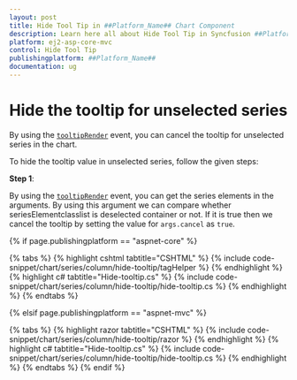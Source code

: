```yaml
---
layout: post
title: Hide Tool Tip in ##Platform_Name## Chart Component
description: Learn here all about Hide Tool Tip in Syncfusion ##Platform_Name## Chart component and more.
platform: ej2-asp-core-mvc
control: Hide Tool Tip
publishingplatform: ##Platform_Name##
documentation: ug
---
```



<!-- markdownlint-disable MD036 -->

# Hide the tooltip for unselected series

By using the [`tooltipRender`](https://help.syncfusion.com/cr/aspnetcore-js2/Syncfusion.EJ2.Charts.Chart.html#Syncfusion_EJ2_Charts_Chart_TooltipRender) event,
you can cancel the tooltip for unselected series in the chart.

To hide the tooltip value in unselected series, follow the given steps:

**Step 1**:

By using the [`tooltipRender`](https://help.syncfusion.com/cr/aspnetcore-js2/Syncfusion.EJ2.Charts.Chart.html#Syncfusion_EJ2_Charts_Chart_TooltipRender) event,
you can get the series elements in the arguments. By using this argument we can compare whether seriesElementclasslist is deselected container or not.
If it is true then we cancel the tooltip by setting the value for `args.cancel` as `true`.

{% if page.publishingplatform == "aspnet-core" %}

{% tabs %}
{% highlight cshtml tabtitle="CSHTML" %}
{% include code-snippet/chart/series/column/hide-tooltip/tagHelper %}
{% endhighlight %}
{% highlight c# tabtitle="Hide-tooltip.cs" %}
{% include code-snippet/chart/series/column/hide-tooltip/hide-tooltip.cs %}
{% endhighlight %}
{% endtabs %}

{% elsif page.publishingplatform == "aspnet-mvc" %}

{% tabs %}
{% highlight razor tabtitle="CSHTML" %}
{% include code-snippet/chart/series/column/hide-tooltip/razor %}
{% endhighlight %}
{% highlight c# tabtitle="Hide-tooltip.cs" %}
{% include code-snippet/chart/series/column/hide-tooltip/hide-tooltip.cs %}
{% endhighlight %}
{% endtabs %}
{% endif %}

